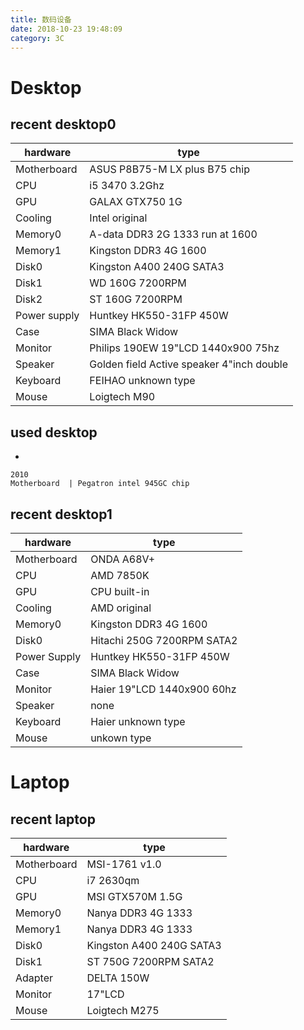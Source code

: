 ```yaml
---
title: 数码设备
date: 2018-10-23 19:48:09
category: 3C
---
```


# Desktop
## recent desktop0
hardware  | type
----  | ---
Motherboard  | ASUS P8B75-M LX plus  B75 chip
CPU   | i5 3470 3.2Ghz
GPU  | GALAX GTX750 1G 
Cooling| Intel original
Memory0 | A-data DDR3 2G 1333 run at 1600
Memory1 | Kingston DDR3 4G 1600
Disk0 | Kingston A400 240G SATA3
Disk1 | WD 160G 7200RPM
Disk2 | ST 160G 7200RPM
Power supply  | Huntkey HK550-31FP 450W
Case  | SIMA Black Widow
Monitor| Philips 190EW  19"LCD 1440x900 75hz
Speaker  | Golden field Active speaker 4"inch double
Keyboard  | FEIHAO unknown type 
Mouse  | Loigtech M90

## used desktop
* 
```
2010
Motherboard  | Pegatron intel 945GC chip
```

## recent desktop1
hardware  | type
----  | ---
Motherboard  | ONDA A68V+
CPU   | AMD 7850K
GPU   | CPU built-in 
Cooling| AMD original
Memory0 | Kingston DDR3 4G 1600
Disk0 | Hitachi 250G 7200RPM SATA2
Power Supply  | Huntkey HK550-31FP 450W
Case  | SIMA Black Widow
Monitor| Haier 19"LCD 1440x900 60hz
Speaker  | none
Keyboard  | Haier unknown type 
Mouse  | unkown type

# Laptop
## recent laptop
hardware  | type
----  | ---
Motherboard  | MSI-1761 v1.0
CPU   | i7 2630qm
GPU  | MSI GTX570M 1.5G
Memory0 | Nanya DDR3 4G 1333
Memory1 | Nanya DDR3 4G 1333
Disk0 | Kingston A400 240G SATA3
Disk1 | ST 750G 7200RPM SATA2
Adapter  | DELTA 150W
Monitor | 17"LCD
Mouse  | Loigtech M275
